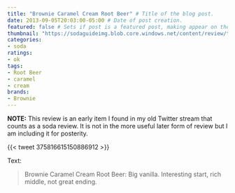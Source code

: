 ```yaml
---
title: "Brownie Caramel Cream Root Beer" # Title of the blog post.
date: 2013-09-05T20:03:00-05:00 # Date of post creation.
featured: false # Sets if post is a featured post, making appear on the home page side bar.
thumbnail: "https://sodaguideimg.blob.core.windows.net/content/review/thumbs/brownie-caramel-cream-root-beer.jpg" # Sets thumbnail image appearing inside card on homepage.
categories:
- soda
ratings:
- ok
tags:
- Root Beer
- caramel
- cream
brands:
- Brownie
---
```


**NOTE:** This review is an early item I found in my old Twitter stream that counts as a soda review. It is not in the more useful later form of review but I am including it for posterity.

{{< tweet 375816615150886912 >}}

Text:
> Brownie Caramel Cream Root Beer: Big vanilla. Interesting start, rich middle, not great ending.